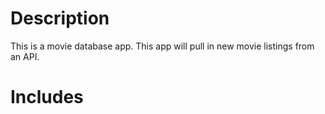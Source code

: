 # Description

This is a movie database app. This app will pull in new movie listings from an API.

# Includes
